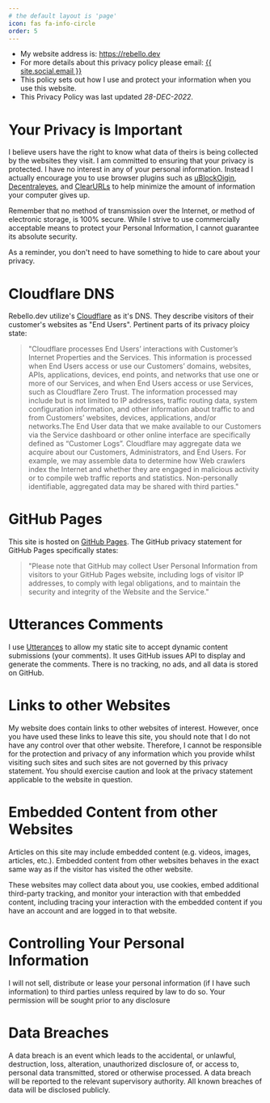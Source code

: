 ```yaml
---
# the default layout is 'page'
icon: fas fa-info-circle
order: 5
---
```

* My website address is: <a href="https://rebello.dev">https://rebello.dev</a>
* For more details about this privacy policy please email: <a class="u-email" href="mailto:{{ site.social.email }}">{{ site.social.email }}</a>
* This policy sets out how I use and protect your information when you use this website.
* This Privacy Policy was last updated _28-DEC-2022_.

# Your Privacy is Important
I believe users have the right to know what data of theirs is being collected by the websites they visit. I am committed to ensuring that your privacy is protected. I have no interest in any of your personal information. Instead I actually encourage you to use browser plugins such as [uBlockOigin](https://ublockorigin.com/), [Decentraleyes](https://decentraleyes.org/), and [ClearURLs](https://github.com/ClearURLs/Addon) to help minimize the amount of information your computer gives up.

Remember that no method of transmission over the Internet, or method of electronic storage, is 100% secure. While I strive to use commercially acceptable means to protect your Personal Information, I cannot guarantee its absolute security.

As a reminder, you don't need to have something to hide to care about your privacy.

# Cloudflare DNS
Rebello.dev utilize's [Cloudflare](https://www.cloudflare.com/privacypolicy/) as it's DNS. They describe visitors of their customer's websites as "End Users". Pertinent parts of its privacy ploicy state:

>"Cloudflare processes End Users’ interactions with Customer’s Internet Properties and the Services. This information is processed when End Users access or use our Customers’ domains, websites, APIs, applications, devices, end points, and networks that use one or more of our Services, and when End Users access or use Services, such as Cloudflare Zero Trust. The information processed may include but is not limited to IP addresses, traffic routing data, system configuration information, and other information about traffic to and from Customers’ websites, devices, applications, and/or networks.The End User data that we make available to our Customers via the Service dashboard or other online interface are specifically defined as “Customer Logs”.
>Cloudflare may aggregate data we acquire about our Customers, Administrators, and End Users. For example, we may assemble data to determine how Web crawlers index the Internet and whether they are engaged in malicious activity or to compile web traffic reports and statistics. Non-personally identifiable, aggregated data may be shared with third parties."

# GitHub Pages
This site is hosted on [GitHub Pages](https://docs.github.com/en/github/site-policy/github-privacy-statement#github-pages). The GitHub privacy statement for GitHub Pages specifically states:

>"Please note that GitHub may collect User Personal Information from visitors to your GitHub Pages website, including logs of visitor IP addresses, to comply with legal obligations, and to maintain the security and integrity of the Website and the Service."

# Utterances Comments
I use [Utterances](https://utteranc.es/) to allow my static site to accept dynamic content submissions (your comments). It uses GitHub issues API to display and generate the comments. There is no tracking, no ads, and all data is stored on GitHub.

# Links to other Websites
My website does contain links to other websites of interest. However, once you have used these links to leave this site, you should note that I do not have any control over that other website. Therefore, I cannot be responsible for the protection and privacy of any information which you provide whilst visiting such sites and such sites are not governed by this privacy statement. You should exercise caution and look at the privacy statement applicable to the website in question.

# Embedded Content from other Websites
Articles on this site may include embedded content (e.g. videos, images, articles, etc.). Embedded content from other websites behaves in the exact same way as if the visitor has visited the other website.

These websites may collect data about you, use cookies, embed additional third-party tracking, and monitor your interaction with that embedded content, including tracing your interaction with the embedded content if you have an account and are logged in to that website.

# Controlling Your Personal Information
I will not sell, distribute or lease your personal information (if I have such information) to third parties unless required by law to do so. Your permission will be sought prior to any disclosure

# Data Breaches
A data breach is an event which leads to the accidental, or unlawful, destruction, loss, alteration, unauthorized disclosure of, or access to, personal data transmitted, stored or otherwise processed. A data breach will be reported to the relevant supervisory authority. All known breaches of data will be disclosed publicly.